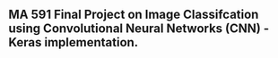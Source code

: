 ## MA 591 Final Project on Image Classifcation using Convolutional Neural Networks (CNN) - Keras implementation.
